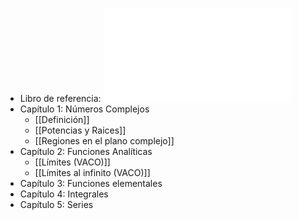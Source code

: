 - Libro de referencia: ![Variable Compleja y Aplicaciones 5ta edición](../assets/variable-compleja-y-aplicaciones-churchill_1724042312570_0.pdf)
- Capítulo 1: Números Complejos
	- [[Definición]]
	- [[Potencias y Raices]]
	- [[Regiones en el plano complejo]]
- Capítulo 2: Funciones Analíticas
	- [[Límites (VACO)]]
	- [[Límites al infinito (VACO)]]
- Capítulo 3: Funciones elementales
- Capítulo 4: Integrales
- Capítulo 5: Series